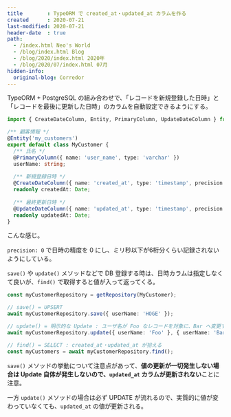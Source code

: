 ```yaml
---
title        : TypeORM で created_at・updated_at カラムを作る
created      : 2020-07-21
last-modified: 2020-07-21
header-date  : true
path:
  - /index.html Neo's World
  - /blog/index.html Blog
  - /blog/2020/index.html 2020年
  - /blog/2020/07/index.html 07月
hidden-info:
  original-blog: Corredor
---
```


TypeORM + PostgreSQL の組み合わせで、「レコードを新規登録した日時」と「レコードを最後に更新した日時」のカラムを自動設定できるようにする。

```typescript
import { CreateDateColumn, Entity, PrimaryColumn, UpdateDateColumn } from 'typeorm';

/** 顧客情報 */
@Entity('my_customers')
export default class MyCustomer {
  /** 氏名 */
  @PrimaryColumn({ name: 'user_name', type: 'varchar' })
  userName: string;
  
  /** 新規登録日時 */
  @CreateDateColumn({ name: 'created_at', type: 'timestamp', precision: 0 })
  readonly createdAt: Date;
  
  /** 最終更新日時 */
  @UpdateDateColumn({ name: 'updated_at', type: 'timestamp', precision: 0 })
  readonly updatedAt: Date;
}
```

こんな感じ。

`precision: 0` で日時の精度を 0 にし、ミリ秒以下が6桁分くらい記録されないようにしている。

`save()` や `update()` メソッドなどで DB 登録する時は、日時カラムは指定しなくて良いが、`find()` で取得すると値が入って返ってくる。

```typescript
const myCustomerRepository = getRepository(MyCustomer);

// save() = UPSERT
await myCustomerRepository.save({ userName: 'HOGE' });

// update() = 明示的な Update : ユーザ名が Foo なレコードを対象に、Bar へ変更する
await myCustomerRepository.update({ userName: 'Foo' }, { userName: 'Bar' });

// find() = SELECT : created_at・updated_at が拾える
const myCustomers = await myCustomerRepository.find();
```

`save()` メソッドの挙動について注意点があって、**値の更新が一切発生しない場合は Update 自体が発生しないので、`updated_at` カラムが更新されない**ことに注意。

一方 `update()` メソッドの場合は必ず UPDATE が流れるので、実質的に値が変わっていなくても、`updated_at` の値が更新される。
